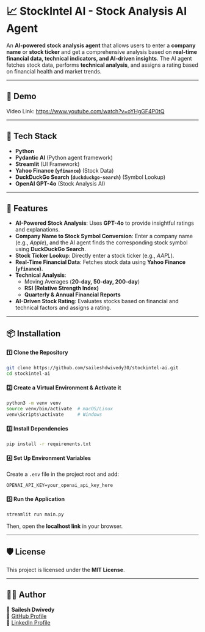 

# 📈 StockIntel AI - Stock Analysis AI Agent  

An **AI-powered stock analysis agent** that allows users to enter a **company name** or **stock ticker** and get a comprehensive analysis based on **real-time financial data, technical indicators, and AI-driven insights**. The AI agent fetches stock data, performs **technical analysis**, and assigns a rating based on financial health and market trends.  

---

## 🎥 **Demo**  
Video Link: https://www.youtube.com/watch?v=oYHgGF4P0tQ

---

## 🤖 **Tech Stack**  
- **Python**  
- **Pydantic AI** (Python agent framework)
- **Streamlit** (UI Framework)  
- **Yahoo Finance (`yfinance`)** (Stock Data)  
- **DuckDuckGo Search (`duckduckgo-search`)** (Symbol Lookup)  
- **OpenAI GPT-4o** (Stock Analysis AI)  

---

## 🚀 **Features**  
- **AI-Powered Stock Analysis**: Uses **GPT-4o** to provide insightful ratings and explanations.  
- **Company Name to Stock Symbol Conversion**: Enter a company name (e.g., *Apple*), and the AI agent finds the corresponding stock symbol using **DuckDuckGo Search**.  
- **Stock Ticker Lookup**: Directly enter a stock ticker (e.g., *AAPL*).  
- **Real-Time Financial Data**: Fetches stock data using **Yahoo Finance (`yfinance`)**.  
- **Technical Analysis**:
  - Moving Averages (**20-day, 50-day, 200-day**)  
  - **RSI (Relative Strength Index)**  
  - **Quarterly & Annual Financial Reports**  
- **AI-Driven Stock Rating**: Evaluates stocks based on financial and technical factors and assigns a rating.  

---

## 📦 **Installation**  

#### 1️⃣ **Clone the Repository**  
```bash
git clone https://github.com/saileshdwivedy30/stockintel-ai.git
cd stockintel-ai
```

#### 2️⃣ **Create a Virtual Environment & Activate it**  
```bash
python3 -m venv venv
source venv/bin/activate  # macOS/Linux
venv\Scripts\activate     # Windows
```

#### 3️⃣ **Install Dependencies**  
```bash
pip install -r requirements.txt
```

#### 4️⃣ **Set Up Environment Variables**  
Create a `.env` file in the project root and add:  
```env
OPENAI_API_KEY=your_openai_api_key_here
```

#### 5️⃣ **Run the Application**  
```bash
streamlit run main.py
```
Then, open the **localhost link** in your browser.

---

## 🛡 **License**  
This project is licensed under the **MIT License**. 

---

## 👨‍💻 **Author**  
🔹 **Sailesh Dwivedy**  
🔹 [GitHub Profile](https://github.com/saileshdwivedy30)  
🔹 [LinkedIn Profile](https://www.linkedin.com/in/saileshdwivedy/)  

